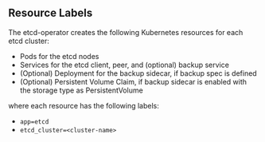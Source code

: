 ## Resource Labels
The etcd-operator creates the following Kubernetes resources for each etcd cluster:
- Pods for the etcd nodes
- Services for the etcd client, peer, and (optional) backup service
- (Optional) Deployment for the backup sidecar, if backup spec is defined
- (Optional) Persistent Volume Claim, if backup sidecar is enabled with the storage type as PersistentVolume

where each resource has the following labels:
- `app=etcd`
- `etcd_cluster=<cluster-name>`
